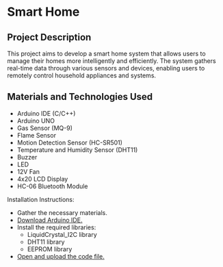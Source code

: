 # Smart Home

## Project Description
This project aims to develop a smart home system that allows users to manage their homes more intelligently and efficiently. The system gathers real-time data through various sensors and devices, enabling users to remotely control household appliances and systems.

## Materials and Technologies Used

- Arduino IDE (C/C++)
- Arduino UNO
- Gas Sensor (MQ-9)
- Flame Sensor
- Motion Detection Sensor (HC-SR501)
- Temperature and Humidity Sensor (DHT11)
- Buzzer
- LED
- 12V Fan
- 4x20 LCD Display
- HC-06 Bluetooth Module

Installation Instructions:

- Gather the necessary materials.
-  [Download Arduino IDE.](https://www.arduino.cc/en/software)
- Install the required libraries:
     - LiquidCrystal_I2C library
     - DHT11 library
     - EEPROM library
- [Open and upload the code file.](https://github.com/Xiast-sw/Akilli-Ev/blob/main/AkilliEv.ino)
